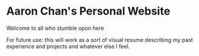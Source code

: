 # Aaron Chan's Personal Website
Welcome to all who stumble upon here 

For future use: this will work as a sort of visual resume describing my past experience and projects and whatever else I feel. 
